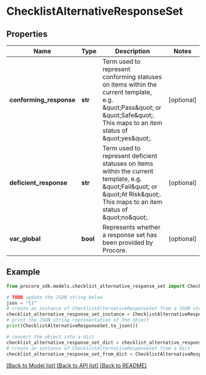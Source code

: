 # ChecklistAlternativeResponseSet


## Properties

Name | Type | Description | Notes
------------ | ------------- | ------------- | -------------
**conforming_response** | **str** | Term used to represent conforming statuses on items within the current template, e.g. \&quot;Pass\&quot; or \&quot;Safe\&quot;. This maps to an item status of \&quot;yes\&quot;. | [optional] 
**deficient_response** | **str** | Term used to represent deficient statuses on items within the current template, e.g. \&quot;Fail\&quot; or \&quot;At Risk\&quot;.  This maps to an item status of \&quot;no\&quot;. | [optional] 
**var_global** | **bool** | Represents whether a response set has been provided by Procore. | [optional] 

## Example

```python
from procore_sdk.models.checklist_alternative_response_set import ChecklistAlternativeResponseSet

# TODO update the JSON string below
json = "{}"
# create an instance of ChecklistAlternativeResponseSet from a JSON string
checklist_alternative_response_set_instance = ChecklistAlternativeResponseSet.from_json(json)
# print the JSON string representation of the object
print(ChecklistAlternativeResponseSet.to_json())

# convert the object into a dict
checklist_alternative_response_set_dict = checklist_alternative_response_set_instance.to_dict()
# create an instance of ChecklistAlternativeResponseSet from a dict
checklist_alternative_response_set_from_dict = ChecklistAlternativeResponseSet.from_dict(checklist_alternative_response_set_dict)
```
[[Back to Model list]](../README.md#documentation-for-models) [[Back to API list]](../README.md#documentation-for-api-endpoints) [[Back to README]](../README.md)


